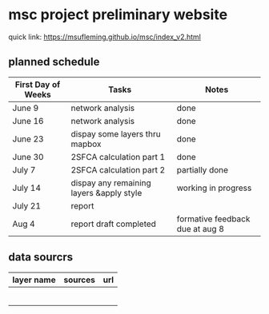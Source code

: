 # msc project preliminary website
quick link: https://msufleming.github.io/msc/index_v2.html

## planned schedule
| First Day of Weeks |   Tasks   |       Notes      |
|--------------------|-----------|------------------|
|    June 9     |  network analysis |      done            |
|    June 16    | network analysis |      done            |
|     June 23    | dispay some layers thru mapbox  |    done   |
|     June 30    |   2SFCA  calculation part 1   |done      |
|       July 7    |     2SFCA  calculation part 2      |  partially done               |
|     July 14  |    dispay any remaining layers &apply style      |   working in progress               |
| July 21| report |  |
| Aug 4| report draft completed|formative feedback due at aug 8|

## data sourcrs
| layer name |  sources  |   url   |
|------------|-----------|---------|
|            |           |         |
|            |           |         |
|            |           |         |
|            |           |         |
|            |           |         |
|            |           |         |
